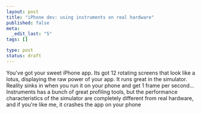 ```yaml
--- 
layout: post
title: "iPhone dev: using instruments on real hardware"
published: false
meta: 
  _edit_last: "5"
tags: []

type: post
status: draft
---
```

You've got your sweet iPhone app. Its got 12 rotating screens that look like a lotus, displaying the raw power of your app. It runs great in the simulator. Reality sinks in when you run it on your phone and get 1 frame per second... Instruments has a bunch of great profiling tools, but the performance characteristics of the simulator are completely different from real hardware, and if you're like me, it crashes the app on your phone 
